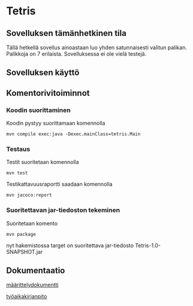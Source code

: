 # Tetris

## Sovelluksen tämänhetkinen tila

Tällä hetkellä sovellus ainoastaan luo yhden satunnaisesti valitun palikan. Palikkoja on 7 erilaista. Sovelluksessa ei ole vielä testejä.

## Sovelluksen käyttö

## Komentorivitoiminnot

### Koodin suorittaminen

Koodin pystyy suorittamaan komennolla
```
mvn compile exec:java -Dexec.mainClass=tetris.Main
```

### Testaus

Testit suoritetaan komennolla
```
mvn test
```
Testikattavuusraportti saadaan komennolla
```
mvn jacoco:report
```

### Suoritettavan jar-tiedoston tekeminen

Suoritetaan komento 
```
mvn package
```
nyt hakemistossa target on suoritettava jar-tiedosto Tetris-1.0-SNAPSHOT.jar

## Dokumentaatio

[määrittelydokumentti](https://github.com/Jannepen/ot-harjoitustyo/blob/master/dokumentaatio/vaatimusmaarittely.md)

[työaikakirjanpito](https://github.com/Jannepen/ot-harjoitustyo/blob/master/dokumentaatio/tuntikirjanpito.md)

